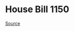 # House Bill 1150

[Source](http://lawfilesext.leg.wa.gov/biennium/2023-24/Pdf/Bills/House%20Bills/1150.pdf)